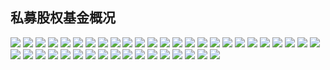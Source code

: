 ## 私募股权基金概况

![](http://i2.bvimg.com/589095/f0ebfe8206c8e8d3.png)
![](http://i2.bvimg.com/589095/d3fecf2c3f569da1.png)
![](http://i2.bvimg.com/589095/38c2b24707d0bdcb.png)
![](http://i2.bvimg.com/589095/9c892474343f36f3.png)
![](http://i2.bvimg.com/589095/d32b6fd53fe7d075.png)
![](http://i2.bvimg.com/589095/f420ad3800747cf2.png)
![](http://i2.bvimg.com/589095/a7030b8b731be8ee.png)
![](http://i2.bvimg.com/589095/6ec483664f20281e.png)
![](http://i2.bvimg.com/589095/876a66a7c35735ea.png)
![](http://i2.bvimg.com/589095/59458582784f97ce.png)
![](http://i2.bvimg.com/589095/ab893171c0c3f6fe.png)
![](http://i2.bvimg.com/589095/0d8d8d664ae63ae9.png)
![](http://i2.bvimg.com/589095/2d4befaa916e49d7.png)
![](http://i2.bvimg.com/589095/fc762a8ee064f5b4.png)
![](http://i2.bvimg.com/589095/41f7386876365152.png)
![](http://i2.bvimg.com/589095/f8b694a4a6224e30.png)
![](http://i2.bvimg.com/589095/12b5ea199f7bbe18.png)
![](http://i2.bvimg.com/589095/20694b80b9d0d87d.png)
![](http://i2.bvimg.com/589095/0574a5f11f06f9eb.png)
![](http://i2.bvimg.com/589095/957056bb667ccc40.png)
![](http://i2.bvimg.com/589095/3151164eea901313.png)
![](http://i4.bvimg.com/589095/0c93748c0b7df1ee.png)
![](http://i2.bvimg.com/589095/70cd341b77219292.png)
![](http://i2.bvimg.com/589095/2a473c91167c97c1.png)
![](http://i2.bvimg.com/589095/aa1e3dc2cd7cc899.png)
![](http://i2.bvimg.com/589095/d9febc8ff7892587.png)
![](http://i2.bvimg.com/589095/cfa924a62e23e51b.png)
![](http://i2.bvimg.com/589095/e24a0164f801308d.png)
![](http://i2.bvimg.com/589095/094cfb0e2ffce5f8.png)
![](http://i2.bvimg.com/589095/c8355c54979639dd.png)
![](http://i2.bvimg.com/589095/1988af63a3a3b7db.png)
![](http://i2.bvimg.com/589095/fefc1d94afff6f41.png)
![](http://i2.bvimg.com/589095/a33b10632726815e.png)
![](http://i2.bvimg.com/589095/4df50462806606a9.png)
![](http://i2.bvimg.com/589095/2a94425370b4efb9.png)
![](http://i2.bvimg.com/589095/cd08ac3cb4fd8110.png)
![](http://i1.bvimg.com/589095/0c1abd6859e5215e.png)
![](http://i2.bvimg.com/589095/e4ca79f8faf95a63.png)
![](http://i2.bvimg.com/589095/b926920bd64f3e81.png)
![](http://i2.bvimg.com/589095/549b979100f81be1.png)
![](http://i2.bvimg.com/589095/7966cfc5b49bea08.png)
![](http://i2.bvimg.com/589095/c01864ada6f43c96.png)

